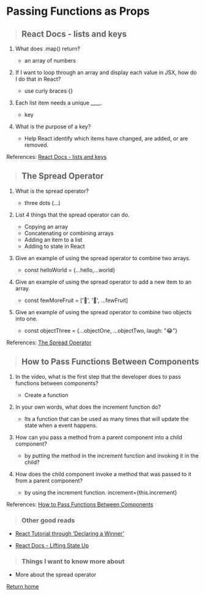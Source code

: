 # Passing Functions as Props

> ## React Docs - lists and keys

1. What does .map() return?
   * an array of numbers

2. If I want to loop through an array and display each value in JSX, how do I do that in React?
   * use curly braces {}

3. Each list item needs a unique ____.
   * key
4. What is the purpose of a key?
   * Help React identify which items have changed, are added, or are removed.

References:
[React Docs - lists and keys](https://reactjs.org/docs/lists-and-keys.html)

> ## The Spread Operator

1. What is the spread operator?
   * three dots (...)

2. List 4 things that the spread operator can do.
   * Copying an array
   * Concatenating or combining arrays
   * Adding an item to a list
   * Adding to state in React

3. Give an example of using the spread operator to combine two arrays.
   * const helloWorld = {...hello,...world}

4. Give an example of using the spread operator to add a new item to an array.
   * const fewMoreFruit = ['🍉', '🍍', ...fewFruit]

5. Give an example of using the spread operator to combine two objects into one.
   * const objectThree = {...objectOne, ...objectTwo, laugh: "😂"}

References:
[The Spread Operator](https://medium.com/coding-at-dawn/how-to-use-the-spread-operator-in-javascript-b9e4a8b06fab)


> ## How to Pass Functions Between Components

1. In the video, what is the first step that the developer does to pass functions between components?
   * Create a function

2. In your own words, what does the increment function do?
   * Its a function that can be used as many times that will update the state when a event happens.

3. How can you pass a method from a parent component into a child component?
   * by putting the method in the increment function and invoking it in the child?

4. How does the child component invoke a method that was passed to it from a parent component?
   * by using the increment function. increment={this.increment}

References:
[How to Pass Functions Between Components](https://www.youtube.com/watch?v=c05OL7XbwXU)

> ### Other good reads
* [React Tutorial through ‘Declaring a Winner’](https://reactjs.org/tutorial/tutorial.html)

* [React Docs - Lifting State Up](https://reactjs.org/docs/lifting-state-up.html)


> ### Things I want to know more about
* More about the spread operator

[Return home](../README.md)
